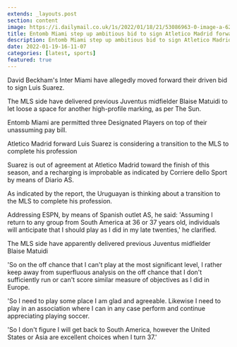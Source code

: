 ```yaml
---
extends: _layouts.post
section: content
image: https://i.dailymail.co.uk/1s/2022/01/18/21/53086963-0-image-a-62_1642540892644.jpg 
title: Entomb Miami step up ambitious bid to sign Atletico Madrid forward Suarez by releasing Matuidi 
description: Entomb Miami step up ambitious bid to sign Atletico Madrid forward Suarez by releasing Matuidi 
date: 2022-01-19-16-11-07 
categories: [latest, sports] 
featured: true 
--- 
```

David Beckham's Inter Miami have allegedly moved forward their driven bid to sign Luis Suarez.

The MLS side have delivered previous Juventus midfielder Blaise Matuidi to let loose a space for another high-profile marking, as per The Sun.

Entomb Miami are permitted three Designated Players on top of their unassuming pay bill.

Atletico Madrid forward Luis Suarez is considering a transition to the MLS to complete his profession

Suarez is out of agreement at Atletico Madrid toward the finish of this season, and a recharging is improbable as indicated by Corriere dello Sport by means of Diario AS.

As indicated by the report, the Uruguayan is thinking about a transition to the MLS to complete his profession.

Addressing ESPN, by means of Spanish outlet AS, he said: 'Assuming I return to any group from South America at 36 or 37 years old, individuals will anticipate that I should play as I did in my late twenties,' he clarified.

The MLS side have apparently delivered previous Juventus midfielder Blaise Matuidi

'So on the off chance that I can't play at the most significant level, I rather keep away from superfluous analysis on the off chance that I don't sufficiently run or can't score similar measure of objectives as I did in Europe.

'So I need to play some place I am glad and agreeable. Likewise I need to play in an association where I can in any case perform and continue appreciating playing soccer.

'So I don't figure I will get back to South America, however the United States or Asia are excellent choices when I turn 37.'